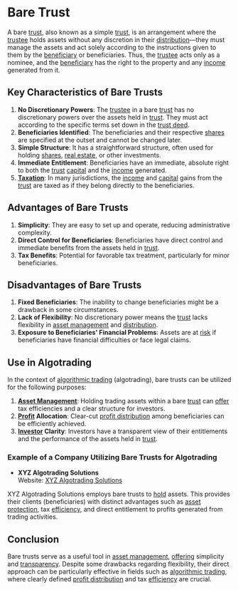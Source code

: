 # Bare Trust

A bare [trust](../t/trust.md), also known as a simple [trust](../t/trust.md), is an arrangement where the [trustee](../t/trustee.md) holds assets without any discretion in their [distribution](../d/distribution.md)—they must manage the assets and act solely according to the instructions given to them by the [beneficiary](../b/beneficiary.md) or beneficiaries. Thus, the [trustee](../t/trustee.md) acts only as a nominee, and the [beneficiary](../b/beneficiary.md) has the right to the property and any [income](../i/income.md) generated from it.

## Key Characteristics of Bare Trusts

1. **No Discretionary Powers**: The [trustee](../t/trustee.md) in a bare [trust](../t/trust.md) has no discretionary powers over the assets held in [trust](../t/trust.md). They must act according to the specific terms set down in the [trust deed](../t/trust_deed.md).
2. **Beneficiaries Identified**: The beneficiaries and their respective [shares](../s/shares.md) are specified at the outset and cannot be changed later.
3. **Simple Structure**: It has a straightforward structure, often used for holding [shares](../s/shares.md), [real estate](../r/real_estate.md), or other investments.
4. **Immediate Entitlement**: Beneficiaries have an immediate, absolute right to both the [trust](../t/trust.md) [capital](../c/capital.md) and the [income](../i/income.md) generated.
5. **[Taxation](../t/taxation.md)**: In many jurisdictions, the [income](../i/income.md) and [capital](../c/capital.md) gains from the [trust](../t/trust.md) are taxed as if they belong directly to the beneficiaries.

## Advantages of Bare Trusts

1. **Simplicity**: They are easy to set up and operate, reducing administrative complexity.
2. **Direct Control for Beneficiaries**: Beneficiaries have direct control and immediate benefits from the assets held in [trust](../t/trust.md).
3. **Tax Benefits**: Potential for favorable tax treatment, particularly for minor beneficiaries.

## Disadvantages of Bare Trusts

1. **Fixed Beneficiaries**: The inability to change beneficiaries might be a drawback in some circumstances.
2. **Lack of Flexibility**: No discretionary power means the [trust](../t/trust.md) lacks flexibility in [asset management](../a/asset_management.md) and [distribution](../d/distribution.md).
3. **Exposure to Beneficiaries' Financial Problems**: Assets are at [risk](../r/risk.md) if beneficiaries have financial difficulties or face legal claims.

## Use in Algotrading

In the context of [algorithmic trading](../a/accountability.md) (algotrading), bare trusts can be utilized for the following purposes:

1. **[Asset Management](../a/asset_management.md)**: Holding trading assets within a bare [trust](../t/trust.md) can [offer](../o/offer.md) tax efficiencies and a clear structure for investors.
2. **[Profit](../p/profit.md) Allocation**: Clear-cut [profit distribution](../p/profit_distribution.md) among beneficiaries can be efficiently achieved.
3. **[Investor](../i/investor.md) Clarity**: Investors have a transparent view of their entitlements and the performance of the assets held in [trust](../t/trust.md).

### Example of a Company Utilizing Bare Trusts for Algotrading

- **XYZ Algotrading Solutions**  
  Website: [XYZ Algotrading Solutions](https://www.xyzalgotradingsolutions.com)

XYZ Algotrading Solutions employs bare trusts to [hold](../h/hold.md) assets. This provides their clients (beneficiaries) with distinct advantages such as [asset protection](../a/asset_protection.md), tax [efficiency](../e/efficiency.md), and direct entitlement to profits generated from trading activities.

## Conclusion

Bare trusts serve as a useful tool in [asset management](../a/asset_management.md), [offering](../o/offering.md) simplicity and [transparency](../t/transparency.md). Despite some drawbacks regarding flexibility, their direct approach can be particularly effective in fields such as [algorithmic trading](../a/accountability.md), where clearly defined [profit distribution](../p/profit_distribution.md) and tax [efficiency](../e/efficiency.md) are crucial.
